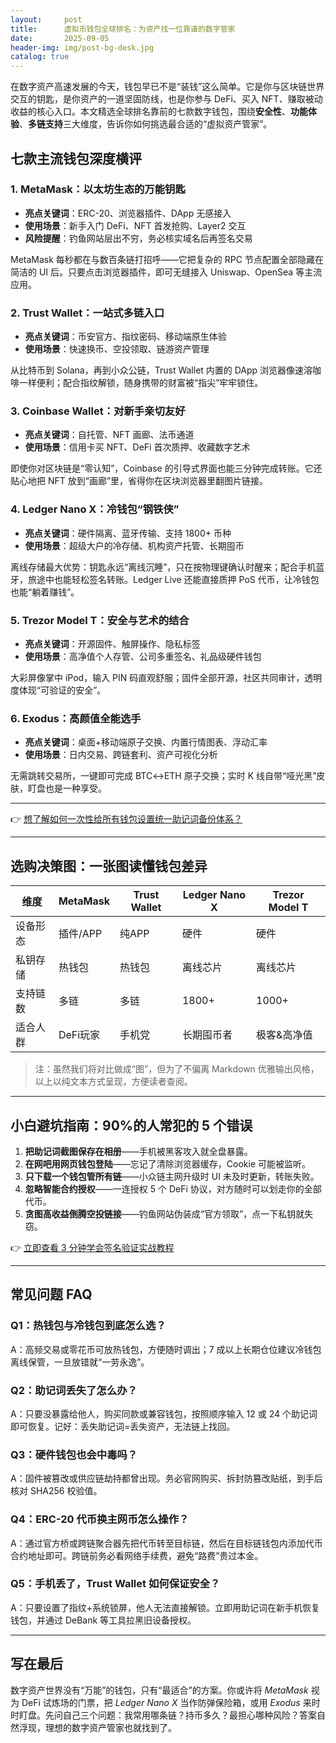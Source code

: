 ```yaml
---
layout:     post
title:      虚拟币钱包全球排名：为资产找一位靠谱的数字管家
date:       2025-09-05
header-img: img/post-bg-desk.jpg
catalog: true
---
```


在数字资产高速发展的今天，钱包早已不是“装钱”这么简单。它是你与区块链世界交互的钥匙，是你资产的一道坚固防线，也是你参与 DeFi、买入 NFT、赚取被动收益的核心入口。本文精选全球排名靠前的七款数字钱包，围绕**安全性**、**功能体验**、**多链支持**三大维度，告诉你如何挑选最合适的“虚拟资产管家”。

## 七款主流钱包深度横评

### 1. MetaMask：以太坊生态的万能钥匙
- **亮点关键词**：ERC-20、浏览器插件、DApp 无感接入  
- **使用场景**：新手入门 DeFi、NFT 首发抢购、Layer2 交互  
- **风险提醒**：钓鱼网站层出不穷，务必核实域名后再签名交易  

MetaMask 每秒都在与数百条链打招呼——它把复杂的 RPC 节点配置全部隐藏在简洁的 UI 后。只要点击浏览器插件，即可无缝接入 Uniswap、OpenSea 等主流应用。

### 2. Trust Wallet：一站式多链入口
- **亮点关键词**：币安官方、指纹密码、移动端原生体验  
- **使用场景**：快速换币、空投领取、链游资产管理  

从比特币到 Solana，再到小众公链，Trust Wallet 内置的 DApp 浏览器像速溶咖啡一样便利；配合指纹解锁，随身携带的财富被“指尖”牢牢锁住。

### 3. Coinbase Wallet：对新手亲切友好
- **亮点关键词**：自托管、NFT 画廊、法币通道  
- **使用场景**：信用卡买 NFT、DeFi 首次质押、收藏数字艺术  

即使你对区块链是“零认知”，Coinbase 的引导式界面也能三分钟完成转账。它还贴心地把 NFT 放到“画廊”里，省得你在区块浏览器里翻图片链接。

### 4. Ledger Nano X：冷钱包“钢铁侠”
- **亮点关键词**：硬件隔离、蓝牙传输、支持 1800+ 币种  
- **使用场景**：超级大户的冷存储、机构资产托管、长期囤币  

离线存储最大优势：钥匙永远“离线沉睡”，只在按物理键确认时醒来；配合手机蓝牙，旅途中也能轻松签名转账。Ledger Live 还能直接质押 PoS 代币，让冷钱包也能“躺着赚钱”。

### 5. Trezor Model T：安全与艺术的结合
- **亮点关键词**：开源固件、触屏操作、隐私标签  
- **使用场景**：高净值个人存管、公司多重签名、礼品级硬件钱包  

大彩屏像掌中 iPod，输入 PIN 码直观舒服；固件全部开源，社区共同审计，透明度体现“可验证的安全”。

### 6. Exodus：高颜值全能选手
- **亮点关键词**：桌面+移动端原子交换、内置行情图表、浮动汇率  
- **使用场景**：日内交易、跨链套利、资产可视化分析  

无需跳转交易所，一键即可完成 BTC↔ETH 原子交换；实时 K 线自带“哑光黑”皮肤，盯盘也是一种享受。

---

👉 [想了解如何一次性给所有钱包设置统一助记词备份体系？](https://okxdog.com/)

---

## 选购决策图：一张图读懂钱包差异

| 维度                   | MetaMask | Trust Wallet | Ledger Nano X | Trezor Model T |
|------------------------|----------|--------------|---------------|----------------|
| 设备形态               | 插件/APP | 纯APP        | 硬件          | 硬件           |
| 私钥存储               | 热钱包   | 热钱包       | 离线芯片       | 离线芯片        |
| 支持链数               | 多链     | 多链         | 1800+          | 1000+          |
| 适合人群               | DeFi玩家 | 手机党       | 长期囤币者     | 极客&高净值     |

> 注：虽然我们将对比做成“图”，但为了不偏离 Markdown 优雅输出风格，以上以纯文本方式呈现，方便读者查阅。

---

## 小白避坑指南：90%的人常犯的 5 个错误
1. **把助记词截图保存在相册**——手机被黑客攻入就全盘暴露。  
2. **在网吧用网页钱包登陆**——忘记了清除浏览器缓存，Cookie 可能被监听。  
3. **只下载一个钱包管所有链**——小众链主网升级时 UI 未及时更新，转账失败。  
4. **忽略智能合约授权**——一连授权 5 个 DeFi 协议，对方随时可以划走你的全部代币。  
5. **贪图高收益倒腾空投链接**——钓鱼网站伪装成“官方领取”，点一下私钥就失窃。

👉 [立即查看 3 分钟学会签名验证实战教程](https://okxdog.com/)

---

## 常见问题 FAQ

### Q1：热钱包与冷钱包到底怎么选？  
A：高频交易或零花币可放热钱包，方便随时调出；7 成以上长期仓位建议冷钱包离线保管，一旦放错就“一劳永逸”。

### Q2：助记词丢失了怎么办？  
A：只要没暴露给他人，购买同款或兼容钱包，按照顺序输入 12 或 24 个助记词即可恢复。记好：丢失助记词=丢失资产，无法链上找回。

### Q3：硬件钱包也会中毒吗？  
A：固件被篡改或供应链劫持都曾出现。务必官网购买、拆封防篡改贴纸，到手后核对 SHA256 校验值。

### Q4：ERC-20 代币换主网币怎么操作？  
A：通过官方桥或跨链聚合器先把代币转至目标链，然后在目标链钱包内添加代币合约地址即可。跨链前务必看网络手续费，避免“路费”贵过本金。

### Q5：手机丢了，Trust Wallet 如何保证安全？  
A：只要设置了指纹+系统锁屏，他人无法直接解锁。立即用助记词在新手机恢复钱包，并通过 DeBank 等工具拉黑旧设备授权。

---

## 写在最后

数字资产世界没有“万能”的钱包，只有“最适合”的方案。你或许将 *MetaMask* 视为 DeFi 试炼场的门票，把 *Ledger Nano X* 当作防弹保险箱，或用 *Exodus* 来时时盯盘。先问自己三个问题：我常用哪条链？持币多久？最担心哪种风险？答案自然浮现，理想的数字资产管家也就找到了。